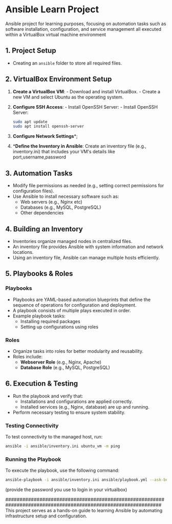 # Ansible Learn Project

Ansible project for learning purposes, focusing on automation tasks such as software installation, configuration, 
and service management all executed within a VirtualBox virtual machine environment

## 1. Project Setup
- Creating an `ansible` folder to store all required files.

## 2. VirtualBox Environment Setup
  1. **Create a VirtualBox VM**:
    - Download and install VirtualBox.
    - Create a new VM and select Ubuntu as the operating system.

  2. **Configure SSH Access**:
    - Install OpenSSH Server:
    - Install OpenSSH Server:
      ```bash
      sudo apt update
      sudo apt install openssh-server 
      ```
  3. **Configure Network Settings***;

  4. ***Define the Inventory in Ansible**:
    Create an inventory file (e.g., inventory.ini) that includes your VM's details like port,username,password

## 3. Automation Tasks
- Modify file permissions as needed (e.g., setting correct permissions for configuration files).
- Use Ansible to install necessary software such as:
  - Web servers (e.g., Nginx etc)
  - Databases (e.g., MySQL, PostgreSQL)
  - Other dependencies

## 4. Building an Inventory
- Inventories organize managed nodes in centralized files.
- An inventory file provides Ansible with system information and network locations.
- Using an inventory file, Ansible can manage multiple hosts efficiently.

## 5. Playbooks & Roles
### Playbooks
- Playbooks are YAML-based automation blueprints that define the sequence of operations for configuration and deployment.
- A playbook consists of multiple plays executed in order.
- Example playbook tasks:
  - Installing required packages
  - Setting up configurations using roles

### Roles
- Organize tasks into roles for better modularity and reusability.
- Roles include:
  - **Webserver Role** (e.g., Nginx, Apache)
  - **Database Role** (e.g., MySQL, PostgreSQL)

## 6. Execution & Testing
- Run the playbook and verify that:
  - Installations and configurations are applied correctly.
  - Installed services (e.g., Nginx, database) are up and running.
- Perform necessary testing to ensure system stability.

### Testing Connectivity
To test connectivity to the managed host, run:

```bash
ansible -i ansible/inventory.ini ubuntu_vm -m ping
```

### Running the Playbook
To execute the playbook, use the following command:

```bash
ansible-playbook -i ansible/inventory.ini ansible/playbook.yml --ask-become-pass
```
(provide the password you use to login in your virtualbox)


###############################################################################################################
This project serves as a hands-on guide to learning Ansible by automating infrastructure setup and configuration.
